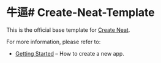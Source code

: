 # 牛逼# Create-Neat-Template

This is the official base template for [Create Neat](https://github.com/xun082/create-neat.git).

For more information, please refer to:

- [Getting Started](https://github.com/xun082/create-neat.git) – How to create a new app.
